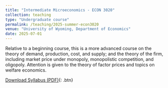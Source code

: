 ```yaml
---
title: "Intermediate Microeconomics - ECON 3020"
collection: teaching
type: "Undergraduate course"
permalink: /teaching/2025-summer-econ3020
venue: "University of Wyoming, Department of Economics"
date: 2025-07-01
---
```


Relative to a beginning course, this is a more advanced course on the theory of demand, production, cost, and supply; and the theory of the firm, including market price under monopoly, monopolistic competition, and oligopoly. Attention is given to the theory of factor prices and topics on welfare economics.

[Download Syllabus (PDF)](https://fletcherian.github.io/files/ECON3020_Syllabus.pdf){: .btn}
